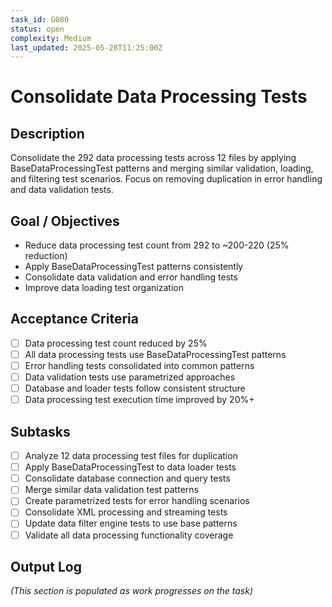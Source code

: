```yaml
---
task_id: G080
status: open
complexity: Medium
last_updated: 2025-05-28T11:25:00Z
---
```


# Consolidate Data Processing Tests

## Description
Consolidate the 292 data processing tests across 12 files by applying BaseDataProcessingTest patterns and merging similar validation, loading, and filtering test scenarios. Focus on removing duplication in error handling and data validation tests.

## Goal / Objectives
- Reduce data processing test count from 292 to ~200-220 (25% reduction)
- Apply BaseDataProcessingTest patterns consistently
- Consolidate data validation and error handling tests
- Improve data loading test organization

## Acceptance Criteria
- [ ] Data processing test count reduced by 25%
- [ ] All data processing tests use BaseDataProcessingTest patterns
- [ ] Error handling tests consolidated into common patterns
- [ ] Data validation tests use parametrized approaches
- [ ] Database and loader tests follow consistent structure
- [ ] Data processing test execution time improved by 20%+

## Subtasks
- [ ] Analyze 12 data processing test files for duplication
- [ ] Apply BaseDataProcessingTest to data loader tests
- [ ] Consolidate database connection and query tests
- [ ] Merge similar data validation test patterns
- [ ] Create parametrized tests for error handling scenarios
- [ ] Consolidate XML processing and streaming tests
- [ ] Update data filter engine tests to use base patterns
- [ ] Validate all data processing functionality coverage

## Output Log
*(This section is populated as work progresses on the task)*